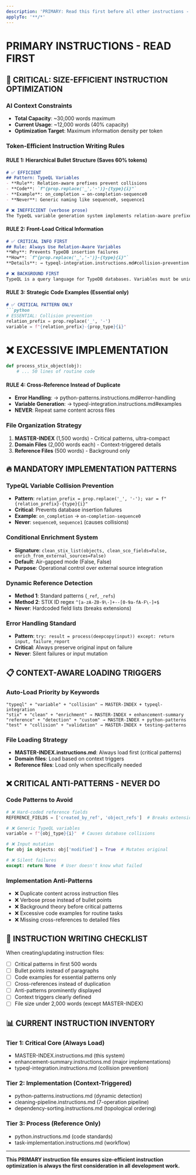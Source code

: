 ```yaml
---
description: 'PRIMARY: Read this first before all other instructions - Size-efficient AI instruction optimization'
applyTo: '**/*'
---
```


# PRIMARY INSTRUCTIONS - READ FIRST

## 🚨 CRITICAL: SIZE-EFFICIENT INSTRUCTION OPTIMIZATION

### AI Context Constraints
- **Total Capacity**: ~30,000 words maximum
- **Current Usage**: ~12,000 words (40% capacity)
- **Optimization Target**: Maximum information density per token

### Token-Efficient Instruction Writing Rules

#### RULE 1: Hierarchical Bullet Structure (Saves 60% tokens)
```markdown
# ✅ EFFICIENT
## Pattern: TypeQL Variables
- **Rule**: Relation-aware prefixes prevent collisions
- **Code**: `f"{prop.replace('_','-')}-{type}{i}"`
- **Example**: on_completion → on-completion-sequence0
- **Never**: Generic naming like sequence0, sequence1

# ❌ INEFFICIENT (verbose prose)
The TypeQL variable generation system implements relation-aware prefixes...
```

#### RULE 2: Front-Load Critical Information
```markdown
# ✅ CRITICAL INFO FIRST
## Rule: Always Use Relation-Aware Variables
**Why**: Prevents TypeDB insertion failures
**How**: `f"{prop.replace('_','-')}-{type}{i}"`
**Details**: → typeql-integration.instructions.md#collision-prevention

# ❌ BACKGROUND FIRST
TypeQL is a query language for TypeDB databases. Variables must be unique...
```

#### RULE 3: Strategic Code Examples (Essential only)
```markdown
# ✅ CRITICAL PATTERN ONLY
```python
# ESSENTIAL: Collision prevention
relation_prefix = prop.replace('_', '-')
variable = f"{relation_prefix}-{prop_type}{i}"
```

# ❌ EXCESSIVE IMPLEMENTATION
```python
def process_stix_object(obj):
    # ... 50 lines of routine code
```

#### RULE 4: Cross-Reference Instead of Duplicate
- **Error Handling**: → python-patterns.instructions.md#error-handling
- **Variable Generation**: → typeql-integration.instructions.md#examples
- **NEVER**: Repeat same content across files

### File Organization Strategy
1. **MASTER-INDEX** (1,500 words) - Critical patterns, ultra-compact
2. **Domain Files** (2,000 words each) - Context-triggered details
3. **Reference Files** (500 words) - Background only

## 🔥 MANDATORY IMPLEMENTATION PATTERNS

### TypeQL Variable Collision Prevention
- **Pattern**: `relation_prefix = prop.replace('_', '-'); var = f"{relation_prefix}-{type}{i}"`
- **Critical**: Prevents database insertion failures
- **Example**: `on_completion` → `on-completion-sequence0`
- **Never**: `sequence0`, `sequence1` (causes collisions)

### Conditional Enrichment System  
- **Signature**: `clean_stix_list(objects, clean_sco_fields=False, enrich_from_external_sources=False)`
- **Default**: Air-gapped mode (False, False)
- **Purpose**: Operational control over external source integration

### Dynamic Reference Detection
- **Method 1**: Standard patterns (`_ref`, `_refs`)
- **Method 2**: STIX ID regex `^[a-zA-Z0-9\-]+--[0-9a-fA-F\-]+$`
- **Never**: Hardcoded field lists (breaks extensions)

### Error Handling Standard
- **Pattern**: `try: result = process(deepcopy(input)) except: return input, failure_report`
- **Critical**: Always preserve original input on failure
- **Never**: Silent failures or input mutation

## 📋 CONTEXT-AWARE LOADING TRIGGERS

### Auto-Load Priority by Keywords
```
"typeql" + "variable" + "collision" → MASTER-INDEX + typeql-integration
"stix" + "clean" + "enrichment" → MASTER-INDEX + enhancement-summary  
"reference" + "detection" + "custom" → MASTER-INDEX + python-patterns
"test" + "collision" + "validation" → MASTER-INDEX + testing-patterns
```

### File Loading Strategy
- **MASTER-INDEX.instructions.md**: Always load first (critical patterns)
- **Domain files**: Load based on context triggers
- **Reference files**: Load only when specifically needed

## ❌ CRITICAL ANTI-PATTERNS - NEVER DO

### Code Patterns to Avoid
```python
# ❌ Hard-coded reference fields
REFERENCE_FIELDS = ['created_by_ref', 'object_refs']  # Breaks extensions

# ❌ Generic TypeQL variables  
variable = f"{obj_type}{i}"  # Causes database collisions

# ❌ Input mutation
for obj in objects: obj['modified'] = True  # Mutates original

# ❌ Silent failures
except: return None  # User doesn't know what failed
```

### Implementation Anti-Patterns
- ❌ Duplicate content across instruction files
- ❌ Verbose prose instead of bullet points
- ❌ Background theory before critical patterns
- ❌ Excessive code examples for routine tasks
- ❌ Missing cross-references to detailed files

## 🎯 INSTRUCTION WRITING CHECKLIST

When creating/updating instruction files:
- [ ] Critical patterns in first 500 words
- [ ] Bullet points instead of paragraphs
- [ ] Code examples for essential patterns only
- [ ] Cross-references instead of duplication
- [ ] Anti-patterns prominently displayed
- [ ] Context triggers clearly defined
- [ ] File size under 2,000 words (except MASTER-INDEX)

## 📊 CURRENT INSTRUCTION INVENTORY

### Tier 1: Critical Core (Always Load)
- MASTER-INDEX.instructions.md (this system)
- enhancement-summary.instructions.md (major implementations)
- typeql-integration.instructions.md (collision prevention)

### Tier 2: Implementation (Context-Triggered)
- python-patterns.instructions.md (dynamic detection)
- cleaning-pipeline.instructions.md (7-operation pipeline)
- dependency-sorting.instructions.md (topological ordering)

### Tier 3: Process (Reference Only)
- python.instructions.md (code standards)
- task-implementation.instructions.md (workflow)

---

**This PRIMARY instruction file ensures size-efficient instruction optimization is always the first consideration in all development work.**